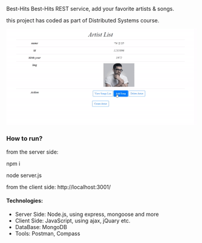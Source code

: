 Best-Hits
Best-Hits REST service, add your favorite artists & songs.

this project has coded as part of Distributed Systems course.

![](web.gif)

### How to run?

from the server side:

npm i

node server.js

from the client side: 
http://localhost:3001/

#### Technologies:
* Server Side: Node.js, using express, mongoose and more
* Client Side: JavaScript, using ajax, jQuary etc.
* DataBase: MongoDB
* Tools: Postman, Compass